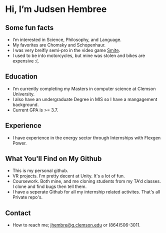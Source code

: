 # Hi, I’m Judsen Hembree
## Some fun facts
- I’m interested in Science, Philosophy, and Language.
- My favorites are Chomsky and Schopenhaur.
- I was very breifly semi-pro in the video game [Smite](https://www.smitegame.com/).
- I used to be into motorcycles, but mine was stolen and bikes are expensive :(. 
## Education
- I’m currently completing my Masters in computer science at Clemson University.
- I also have an undergraduate Degree in MIS so I have a mangagement background. 
- Current GPA is >= 3.7. 
## Experience
- I have experience in the energy sector through Internships with Flexgen Power. 
## What You'll Find on My Github
- This is my personal github. 
- VR projects. I'm pretty decent at Unity. It's a lot of fun.
- Coursework. Both mine, and me cloning students from my TA'd classes. I clone and find bugs then tell them.  
- I have a seperate Github for all my internship related activites. That's all Private repo's. 
## Contact
- How to reach me; jhembre@g.clemson.edu or (864)506-3011.
